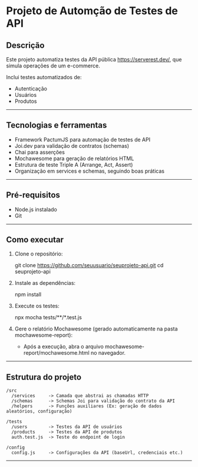 # Projeto de Automção de Testes de API

## Descrição

Este projeto automatiza testes da API pública https://serverest.dev/, que simula operações de um e-commerce.

Inclui testes automatizados de:

* Autenticação
* Usuários
* Produtos

---

## Tecnologias e ferramentas

* Framework PactumJS para automação de testes de API
* Joi.dev para validação de contratos (schemas)
* Chai para asserções
* Mochawesome para geração de relatórios HTML
* Estrutura de teste Triple A (Arrange, Act, Assert)
* Organização em services e schemas, seguindo boas práticas

---

## Pré-requisitos

* Node.js instalado
* Git

---

## Como executar

1. Clone o repositório:

   git clone https://github.com/seuusuario/seuprojeto-api.git
   cd seuprojeto-api

2. Instale as dependências:

   npm install

3. Execute os testes:

   npx mocha tests/**/*.test.js

4. Gere o relatório Mochawesome (gerado automaticamente na pasta mochawesome-report):

   * Após a execução, abra o arquivo mochawesome-report/mochawesome.html no navegador.

---

## Estrutura do projeto

```
/src
  /services     -> Camada que abstrai as chamadas HTTP
  /schemas      -> Schemas Joi para validação do contrato da API
  /helpers      -> Funções auxiliares (Ex: geração de dados aleatórios, configuração)

/tests
  /users        -> Testes da API de usuários
  /products     -> Testes da API de produtos
  auth.test.js  -> Teste do endpoint de login

/config
  config.js     -> Configurações da API (baseUrl, credenciais etc.)
```

---